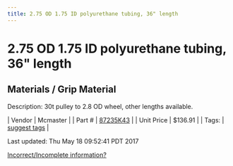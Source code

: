 ```yaml
---
title: 2.75 OD 1.75 ID polyurethane tubing, 36" length
---
```


# 2.75 OD 1.75 ID polyurethane tubing, 36" length
## Materials / Grip Material
Description: 	30t pulley to 2.8 OD wheel, other lengths available. 

| Vendor | Mcmaster | 
| Part # | [87235K43](https://www.mcmaster.com/#87235K43) | 
| Unit Price | $136.91 | 
| Tags: | [suggest tags](https://docs.google.com/forms/d/e/1FAIpQLSeWyY8v3RgOty-MyWmh9U0iivNYN_molChYyS-0U-o-kOAv_g/viewform) | 

Last updated: Thu May 18 09:52:41 PDT 2017

 [Incorrect/Incomplete information?](https://docs.google.com/forms/d/e/1FAIpQLSeWyY8v3RgOty-MyWmh9U0iivNYN_molChYyS-0U-o-kOAv_g/viewform)